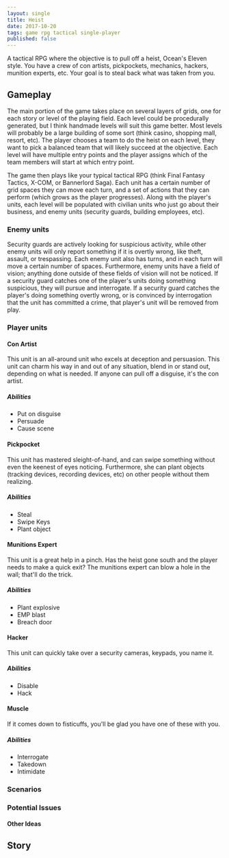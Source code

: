 ```yaml
---
layout: single
title: Heist
date: 2017-10-20
tags: game rpg tactical single-player
published: false
---
```

A tactical RPG where the objective is to pull off a heist, Ocean's Eleven style. 
You have a crew of con artists, pickpockets, mechanics, hackers, munition experts, etc. Your goal is to steal back what was taken from you.

## Gameplay
The main portion of the game takes place on several layers of grids, one for each story or level of the playing field. Each level could be procedurally generated, but I think handmade levels will suit this game better. Most levels will probably be a large building of some sort (think casino, shopping mall, resort, etc). The player chooses a team to do the heist on each level, they want to pick a balanced team that will likely succeed at the objective. Each level will have multiple entry points and the player assigns which of the team members will start at which entry point. 

The game then plays like your typical tactical RPG (think Final Fantasy Tactics, X-COM, or Bannerlord Saga). Each unit has a certain number of grid spaces they can move each turn, and a set of actions that they can perform (which grows as the player progresses). Along with the player's units, each level will be populated with civilian units who just go about their business, and enemy units (security guards, building employees, etc). 

### Enemy units
Security guards are actively looking for suspicious activity, while other enemy units will only report something if it is overtly wrong, like theft, assault, or trespassing. Each enemy unit also has turns, and in each turn will move a certain number of spaces. Furthermore, enemy units have a field of vision; anything done outside of these fields of vision will not be noticed. If a security guard catches one of the player's units doing something suspicious, they will pursue and interrogate. If a security guard catches the player's doing something overtly wrong, or is convinced by interrogation that the unit has committed a crime, that player's unit will be removed from play.

### Player units
#### Con Artist
This unit is an all-around unit who excels at deception and persuasion. This unit can charm his way in and out of any situation, blend in or stand out, depending on what is needed. If anyone can pull off a disguise, it's the con artist.
##### Abilities
- Put on disguise
- Persuade
- Cause scene
#### Pickpocket
This unit has mastered sleight-of-hand, and can swipe something without even the keenest of eyes noticing. Furthermore, she can plant objects (tracking devices, recording devices, etc) on other people without them realizing.
##### Abilities
- Steal
- Swipe Keys
- Plant object
#### Munitions Expert
This unit is a great help in a pinch. Has the heist gone south and the player needs to make a quick exit? The munitions expert can blow a hole in the wall; that'll do the trick.
##### Abilities
- Plant explosive
- EMP blast
- Breach door
#### Hacker
This unit can quickly take over a security cameras, keypads, you name it. 
##### Abilities
- Disable
- Hack
#### Muscle
If it comes down to fisticuffs, you'll be glad you have one of these with you.
##### Abilities
- Interrogate
- Takedown
- Intimidate

### Scenarios

### Potential Issues

#### Other Ideas

## Story
